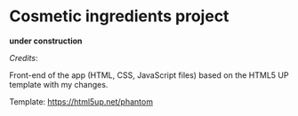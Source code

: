 # Cosmetic ingredients project

**under construction**


_Credits_:

Front-end of the app (HTML, CSS, JavaScript files) based on the HTML5 UP template with my changes.

Template:
    https://html5up.net/phantom
